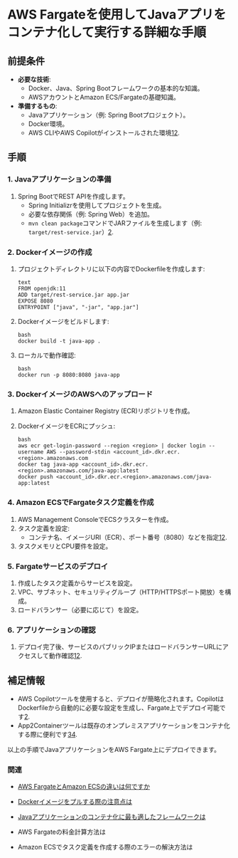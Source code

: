# AWS Fargateを使用してJavaアプリをコンテナ化して実行する詳細な手順



## **前提条件**

- **必要な技術**:
  - Docker、Java、Spring Bootフレームワークの基本的な知識。
  - AWSアカウントとAmazon ECS/Fargateの基礎知識。
- **準備するもの**:
  - Javaアプリケーション（例: Spring Bootプロジェクト）。
  - Docker環境。
  - AWS CLIやAWS Copilotがインストールされた環境[1](https://docs.aws.amazon.com/ja_jp/prescriptive-guidance/latest/patterns/deploy-java-microservices-on-amazon-ecs-using-aws-fargate.html)[2](https://dev.classmethod.jp/articles/spring-boot-rest-api-aws-fargate-deploy-with-copilot/).

## **手順**

### **1. Javaアプリケーションの準備**

1. Spring BootでREST APIを作成します。
   - Spring Initializrを使用してプロジェクトを生成。
   - 必要な依存関係（例: Spring Web）を追加。
   - `mvn clean package`コマンドでJARファイルを生成します（例: `target/rest-service.jar`）[2](https://dev.classmethod.jp/articles/spring-boot-rest-api-aws-fargate-deploy-with-copilot/).

### **2. Dockerイメージの作成**

1. プロジェクトディレクトリに以下の内容でDockerfileを作成します:

   ```
   text
   FROM openjdk:11
   ADD target/rest-service.jar app.jar
   EXPOSE 8080
   ENTRYPOINT ["java", "-jar", "app.jar"]
   ```

1. Dockerイメージをビルドします:

   ```
   bash
   docker build -t java-app .
   ```

1. ローカルで動作確認:

   ```
   bash
   docker run -p 8080:8080 java-app
   ```

### **3. DockerイメージのAWSへのアップロード**

1. Amazon Elastic Container Registry (ECR)リポジトリを作成。

1. DockerイメージをECRにプッシュ:

   ```
   bash
   aws ecr get-login-password --region <region> | docker login --username AWS --password-stdin <account_id>.dkr.ecr.<region>.amazonaws.com
   docker tag java-app <account_id>.dkr.ecr.<region>.amazonaws.com/java-app:latest
   docker push <account_id>.dkr.ecr.<region>.amazonaws.com/java-app:latest
   ```

### **4. Amazon ECSでFargateタスク定義を作成**

1. AWS Management ConsoleでECSクラスターを作成。
1. タスク定義を設定:
   - コンテナ名、イメージURI（ECR）、ポート番号（8080）などを指定[1](https://docs.aws.amazon.com/ja_jp/prescriptive-guidance/latest/patterns/deploy-java-microservices-on-amazon-ecs-using-aws-fargate.html)[2](https://dev.classmethod.jp/articles/spring-boot-rest-api-aws-fargate-deploy-with-copilot/).
1. タスクメモリとCPU要件を設定。

### **5. Fargateサービスのデプロイ**

1. 作成したタスク定義からサービスを設定。
1. VPC、サブネット、セキュリティグループ（HTTP/HTTPSポート開放）を構成。
1. ロードバランサー（必要に応じて）を設定。

### **6. アプリケーションの確認**

1. デプロイ完了後、サービスのパブリックIPまたはロードバランサーURLにアクセスして動作確認[1](https://docs.aws.amazon.com/ja_jp/prescriptive-guidance/latest/patterns/deploy-java-microservices-on-amazon-ecs-using-aws-fargate.html)[2](https://dev.classmethod.jp/articles/spring-boot-rest-api-aws-fargate-deploy-with-copilot/).

## **補足情報**

- AWS Copilotツールを使用すると、デプロイが簡略化されます。CopilotはDockerfileから自動的に必要な設定を生成し、Fargate上でデプロイ可能です[2](https://dev.classmethod.jp/articles/spring-boot-rest-api-aws-fargate-deploy-with-copilot/).
- App2Containerツールは既存のオンプレミスアプリケーションをコンテナ化する際に便利です[3](https://docs.aws.amazon.com/ja_jp/prescriptive-guidance/latest/patterns/migrate-on-premises-java-applications-to-aws-using-aws-app2container.html)[4](https://dev.classmethod.jp/articles/app2container-ecs-fargate/).

以上の手順でJavaアプリケーションをAWS Fargate上にデプロイできます。



### 関連

- [AWS FargateとAmazon ECSの違いは何ですか](250401-1414.html)

- [Dockerイメージをプルする際の注意点は](250401-1431.html)

- [Javaアプリケーションのコンテナ化に最も適したフレームワークは](250401-1435.html)

- AWS Fargateの料金計算方法は

- Amazon ECSでタスク定義を作成する際のエラーの解決方法は